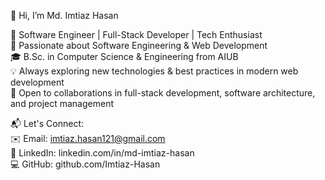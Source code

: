 👋 Hi, I’m Md. Imtiaz Hasan

🚀 Software Engineer | Full-Stack Developer | Tech Enthusiast <br>
👀 Passionate about Software Engineering & Web Development <br>
🎓 B.Sc. in Computer Science & Engineering from AIUB <br>
💡 Always exploring new technologies & best practices in modern web development <br>
💞️ Open to collaborations in full-stack development, software architecture, and project management

📬 Let's Connect: <br>
   ✉️ Email: imtiaz.hasan121@gmail.com <br>
   🔗 LinkedIn: linkedin.com/in/md-imtiaz-hasan <br>
   💻 GitHub: github.com/Imtiaz-Hasan
